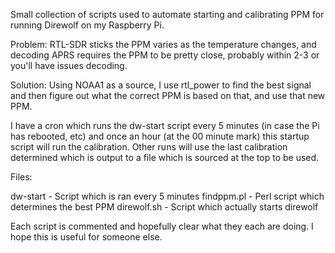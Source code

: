 Small collection of scripts used to automate starting and calibrating PPM for
running Direwolf on my Raspberry Pi.

Problem:  RTL-SDR sticks the PPM varies as the temperature changes, and decoding
APRS requires the PPM to be pretty close, probably within 2-3 or you'll have
issues decoding.

Solution:  Using NOAA1 as a source, I use rtl_power to find the best signal
and then figure out what the correct PPM is based on that, and use that new
PPM.

I have a cron which runs the dw-start script every 5 minutes (in case the Pi has
rebooted, etc) and once an hour (at the 00 minute mark) this startup script
will run the calibration.  Other runs will use the last calibration determined
which is output to a file which is sourced at the top to be used.

Files:

dw-start - Script which is ran every 5 minutes
findppm.pl - Perl script which determines the best PPM
direwolf.sh - Script which actually starts direwolf

Each script is commented and hopefully clear what they each are doing.  I hope
this is useful for someone else.
